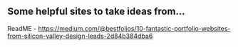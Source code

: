 
## Some helpful sites to take ideas from...
ReadME - https://medium.com/@bestfolios/10-fantastic-portfolio-websites-from-silicon-valley-design-leads-2d84b384dba6
